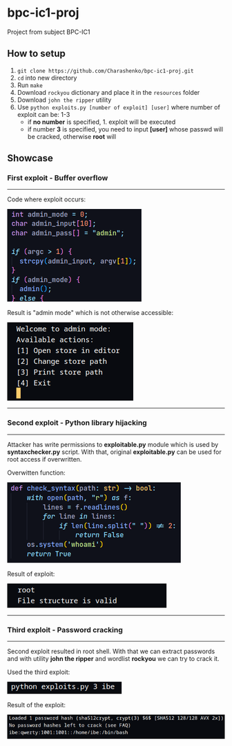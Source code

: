 # bpc-ic1-proj

Project from subject BPC-IC1

## How to setup

1. `git clone https://github.com/Charashenko/bpc-ic1-proj.git`
1. `cd` into new directory
1. Run `make`
1. Download `rockyou` dictionary and place it in the `resources` folder
1. Download `john the ripper` utility
1. Use `python exploits.py [number of exploit] [user]` where number of exploit can be: 1-3
   - if **no number** is specified, 1. exploit will be executed
   - if number **3** is specified, you need to input **[user]** whose passwd will be cracked, otherwise **root** will

## Showcase

### First exploit - Buffer overflow

---

Code where exploit occurs:

![](/images/bo1.png "Code where exploit occurs")

Result is "admin mode" which is not otherwise accessible:

![](/images/bo2.png "Result of buffer overflow")

---

### Second exploit - Python library hijacking

---

Attacker has write permissions to **exploitable.py** module which is used by **syntaxchecker.py** script. With that, original **exploitable.py** can be used for root access if overwritten.

Overwitten function:

![](/images/plh1.png "Overwritten function")

Result of exploit:

![](/images/plh2.png "Result of python library hijacking exploit")

---

### Third exploit - Password cracking

---

Second exploit resulted in root shell. With that we can extract passwords and with utility **john the ripper** and wordlist **rockyou** we can try to crack it.

Used the third exploit:

![](/images/pc1.png "Example usage")

Result of the exploit:

![](/images/pc2.png "Result of password cracking")
